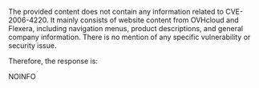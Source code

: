 The provided content does not contain any information related to CVE-2006-4220. It mainly consists of website content from OVHcloud and Flexera, including navigation menus, product descriptions, and general company information. There is no mention of any specific vulnerability or security issue.

Therefore, the response is:

NOINFO